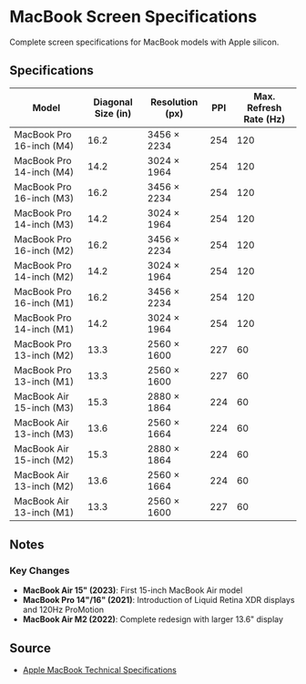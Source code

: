 # MacBook Screen Specifications

Complete screen specifications for MacBook models with Apple silicon.

## Specifications

| Model | Diagonal Size (in) | Resolution (px) | PPI | Max. Refresh Rate (Hz) |
|-------|--------------------|-----------------|-----|------------------------|
| MacBook Pro 16-inch (M4) | 16.2 | 3456 × 2234 | 254 | 120 |
| MacBook Pro 14-inch (M4) | 14.2 | 3024 × 1964 | 254 | 120 |
| MacBook Pro 16-inch (M3) | 16.2 | 3456 × 2234 | 254 | 120 |
| MacBook Pro 14-inch (M3) | 14.2 | 3024 × 1964 | 254 | 120 |
| MacBook Pro 16-inch (M2) | 16.2 | 3456 × 2234 | 254 | 120 |
| MacBook Pro 14-inch (M2) | 14.2 | 3024 × 1964 | 254 | 120 |
| MacBook Pro 16-inch (M1) | 16.2 | 3456 × 2234 | 254 | 120 |
| MacBook Pro 14-inch (M1) | 14.2 | 3024 × 1964 | 254 | 120 |
| MacBook Pro 13-inch (M2) | 13.3 | 2560 × 1600 | 227 | 60 |
| MacBook Pro 13-inch (M1) | 13.3 | 2560 × 1600 | 227 | 60 |
| MacBook Air 15-inch (M3) | 15.3 | 2880 × 1864 | 224 | 60 |
| MacBook Air 13-inch (M3) | 13.6 | 2560 × 1664 | 224 | 60 |
| MacBook Air 15-inch (M2) | 15.3 | 2880 × 1864 | 224 | 60 |
| MacBook Air 13-inch (M2) | 13.6 | 2560 × 1664 | 224 | 60 |
| MacBook Air 13-inch (M1) | 13.3 | 2560 × 1600 | 227 | 60 |

## Notes

### Key Changes
- **MacBook Air 15" (2023)**: First 15-inch MacBook Air model
- **MacBook Pro 14"/16" (2021)**: Introduction of Liquid Retina XDR displays and 120Hz ProMotion
- **MacBook Air M2 (2022)**: Complete redesign with larger 13.6" display

## Source
- [Apple MacBook Technical Specifications](https://support.apple.com/docs/mac)
